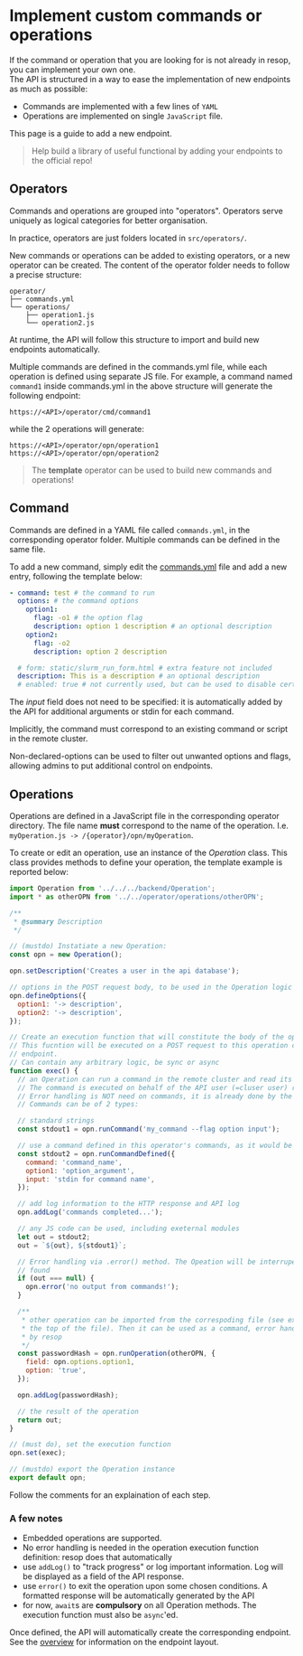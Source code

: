 # Implement custom commands or operations
If the command or operation that you are looking for is not already in resop, you can implement your own one. <br>
The API is structured in a way to ease the implementation of new endpoints as much as possible: 

- Commands are implemented with a few lines of `YAML`
- Operations are implemented on single `JavaScript` file. 

This page is a guide to add a new endpoint. 

> Help build a library of useful functional by adding your endpoints to the official repo!

## Operators
Commands and operations are grouped into "operators". Operators serve uniquely as logical categories for better organisation.

In practice, operators are just folders located in `src/operators/`.

New commands or operations can be added to existing operators, or a new operator can be created. The content of the operator folder
needs to follow a precise structure:
```
operator/
├── commands.yml
└── operations/
    ├── operation1.js
    └── operation2.js

```
At runtime, the API will follow this structure to import and build new endpoints automatically.

Multiple commands are defined in the commands.yml file, while each operation is defined using separate JS file. For example, a command named
`command1` inside commands.yml in the above structure will generate the following endpoint:
```
https://<API>/operator/cmd/command1
```
while the 2 operations will generate:
```
https://<API>/operator/opn/operation1
https://<API>/operator/opn/operation2
```

> The **template** operator can be used to build new commands and operations!

## Command

Commands are defined in a YAML file called `commands.yml`, in the corresponding operator folder. Multiple commands can be defined in the same file.

To add a new command, simply edit the [commands.yml]() file and add a new entry, following the template below:

```yaml
- command: test # the command to run
  options: # the command options
    option1:
      flag: -o1 # the option flag
      description: option 1 description # an optional description
    option2:
      flag: -o2
      description: option 2 description

  # form: static/slurm_run_form.html # extra feature not included
  description: This is a description # an optional description
  # enabled: true # not currently used, but can be used to disable certain commands temporarily
```
The *input* field does not need to be specified: it is automatically added by the API for additional arguments or stdin for each command.

Implicitly, the command must correspond to an existing command or script in the remote cluster.

Non-declared-options can be used to filter out unwanted options and flags, allowing admins to put additional control on endpoints.

## Operations

Operations are defined in a JavaScript file in the corresponding operator directory. The file name **must** correspond to the name of the operation. I.e. `myOperation.js -> /{operator}/opn/myOperation`.

To create or edit an operation, use an instance of the *Operation* class. This class provides methods to define your operation, the template example is reported below:

```js
import Operation from '../../../backend/Operation';
import * as otherOPN from '../../operator/operations/otherOPN';

/**
 * @summary Description
 */

// (mustdo) Instatiate a new Operation:
const opn = new Operation();

opn.setDescription('Creates a user in the api database');

// options in the POST request body, to be used in the Operation logic
opn.defineOptions({
  option1: '-> description',
  option2: '-> description',
});

// Create an execution function that will constitute the body of the operation.
// This fucntion will be executed on a POST request to this operation corresponding
// endpoint.
// Can contain any arbitrary logic, be sync or async
function exec() {
  // an Operation can run a command in the remote cluster and read its stdout.
  // The command is executed on behalf of the API user (=cluser user) running it.
  // Error handling is NOT need on commands, it is already done by the Operation.
  // Commands can be of 2 types:

  // standard strings
  const stdout1 = opn.runCommand('my_command --flag option input');

  // use a command defined in this operator's commands, as it would be in a POST request
  const stdout2 = opn.runCommandDefined({
    command: 'command_name',
    option1: 'option_argument',
    input: 'stdin for command name',
  });

  // add log information to the HTTP response and API log
  opn.addLog('commands completed...');

  // any JS code can be used, including exeternal modules
  let out = stdout2;
  out = `${out}, ${stdout1}`;

  // Error handling via .error() method. The Opeation will be interruped at the first .error
  // found
  if (out === null) {
    opn.error('no output from commands!');
  }

  /**
   * other operation can be imported from the correspoding file (see example import at
   * the top of the file). Then it can be used as a command, error handling is also taken care
   * by resop
   */
  const passwordHash = opn.runOperation(otherOPN, {
    field: opn.options.option1,
    option: 'true',
  });

  opn.addLog(passwordHash);

  // the result of the operation
  return out;
}

// (must do), set the execution function
opn.set(exec);

// (mustdo) export the Operation instance
export default opn;


```
Follow the comments for an explaination of each step.

### A few notes
- Embedded operations are supported. 
- No error handling is needed in the operation execution function definition: resop does that automatically
- use `addLog()` to "track progress" or log important information. Log will be displayed as a field of the API response.
- use `error()` to exit the operation upon some chosen conditions. A formatted response will be automatically generated by the API
- for now, `await`s are **compulsory** on all Operation methods. The execution function must also be `async`'ed.   

Once defined, the API will automatically create the corresponding endpoint. See the [overview](/resop-docs/use/overview) for information on the endpoint layout.


